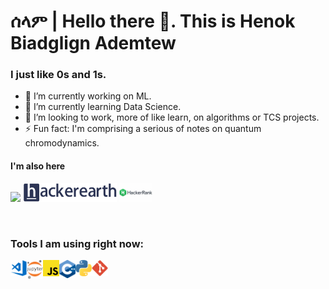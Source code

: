 # ሰላም | Hello there 👋. This is Henok Biadglign Ademtew

### I just like 0s and 1s.

- 🔭 I’m currently working on ML.
- 🌱 I’m currently learning Data Science.
- 👯 I’m looking to work, more of like learn, on algorithms or TCS projects.
- ⚡ Fun fact: I'm comprising a serious of notes on quantum chromodynamics.

#### I'm also here
<p align="center">

  <a href=https://www.linkedin.com/in/henok-ademtew-7729b2183/><img height="30" src="https://img.shields.io/badge/linkedin-blue.svg?&style=for-the-badge&logo=linkedin&logoColor=white" /></a>
  <a href=https://www.hackerearth.com/@henokb2124/><img height="30" src = "https://github.com/HenokB/HenokB/blob/main/he.png"></a>
  <a href=https://www.hackerrank.com/HenokB/><img height="30" src = "https://github.com/HenokB/HenokB/blob/main/hackerrank.png"></a>
  

<br />


### Tools I am using right now:


<img align="left" alt="Visual Studio Code" width="26px" src="https://raw.githubusercontent.com/HenokB/HenokB/main/vscode.png" />
<img align="left" alt="Jupyter Notebook" width="26px" src="https://raw.githubusercontent.com/HenokB/HenokB/main/jupyter.png" />
<img align="left" alt="js" width="26px" src="https://raw.githubusercontent.com/HenokB/HenokB/main/js.png" />
<img align="left" alt="C++" width="26px" src="https://raw.githubusercontent.com/HenokB/HenokB/main/cpp.png" />
<img align="left" alt="python" width="26px" src="https://raw.githubusercontent.com/HenokB/HenokB/main/python.png" />
<img align="left" alt="git" width="26px" src="https://raw.githubusercontent.com/HenokB/HenokB/main/git.png" />

<br/>


